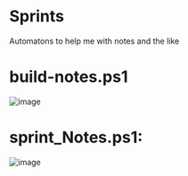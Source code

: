 # Sprints
Automatons to help me with notes and the like

# build-notes.ps1
![image](https://user-images.githubusercontent.com/48245017/202790896-cec44007-6541-4d44-859c-78927e1746be.png)


# sprint_Notes.ps1: 
![image](https://user-images.githubusercontent.com/48245017/202790663-997274e9-8b9c-497c-a1b3-de122c0bae2a.png)
